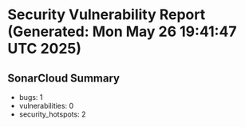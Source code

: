 # Security Vulnerability Report (Generated: Mon May 26 19:41:47 UTC 2025)


## SonarCloud Summary
* bugs: 1
* vulnerabilities: 0
* security_hotspots: 2

